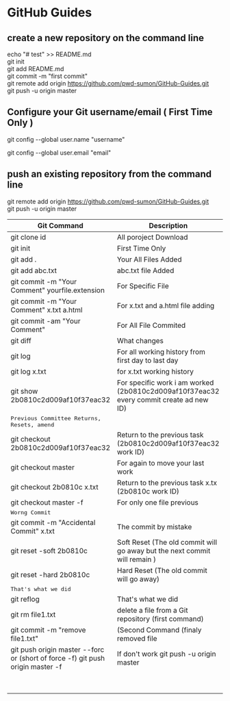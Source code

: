 # GitHub Guides


## create a new repository on the command line
echo "# test" >> README.md  
git init  
git add README.md  
git commit -m "first commit"  
git remote add origin https://github.com/pwd-sumon/GitHub-Guides.git  
git push -u origin master  

## Configure your Git username/email ( First Time Only )
git config --global user.name "username" 

git config --global user.email "email"


## push an existing repository from the command line  
git remote add origin https://github.com/pwd-sumon/GitHub-Guides.git   
git push -u origin master   



| Git Command | Description |
|-------------|-------------|
| git clone id | All poroject Download |
| git init | First Time Only  |
| git add . | Your All Files Added |
| git add abc.txt | abc.txt file Added |
| git commit -m "Your Comment" yourfile.extension | For Specific File |
| git commit -m "Your Comment" x.txt a.html | For x.txt and a.html file adding |
| git commit -am "Your Comment" | For All File Commited |
| git diff | What changes |
| git log | For all working history from first day to last day  |
| git log x.txt | for x.txt working history |
| git show 2b0810c2d009af10f37eac32 | For specific work i am worked (2b0810c2d009af10f37eac32 every commit create ad new ID) |
| <kbd>Previous Committee Returns, Resets, amend</kbd>|
| git checkout 2b0810c2d009af10f37eac32 | Return to the previous task (2b0810c2d009af10f37eac32 work ID) |
| git checkout master | For again to move your last work |
| git checkout 2b0810c x.txt |  Return to the previous task x.tx (2b0810c work ID) |
| git checkout master -f | For only one file previous |
|<kbd>Worng Commit</kbd>|
| git commit -m "Accidental Commit" x.txt | The commit by mistake |
| git reset -soft 2b0810c | Soft Reset (The old commit will go away but the next commit will remain ) |
| git reset -hard 2b0810c | Hard Reset (The old commit will go away) |
|<kbd>That's what we did</kbd>|
| git reflog | That's what we did |
| git rm file1.txt | delete a file from a Git repository (first command) |
| git commit -m "remove file1.txt"  | (Second Command (finaly removed file  |
| git push origin master --forc or (short of force -f) git push origin master -f | If don't work git push -u origin master |
|  |  |
|  |  |
|  |  |
|  |  |
|  |  |
|  |  |
|  |  |
|  |  |
